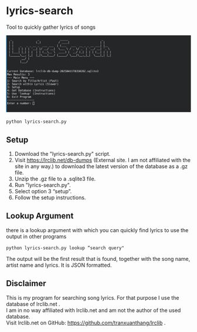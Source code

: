 # lyrics-search
Tool to quickly gather lyrics of songs

![Screenshot of the LyricsSearch main menu](images/Screenshot_1.png)

```
python lyrics-search.py
```

## Setup
1. Download the "lyrics-search.py" script.
2. Visit https://lrclib.net/db-dumps (External site. I am not affiliated with the site in any way.) to download the latest version of the database as a .gz file.
3. Unzip the .gz file to a .sqlite3 file.
4. Run "lyrics-search.py".
5. Select option 3 “setup”.
6. Follow the setup instructions.

## Lookup Argument
there is a lookup argument with which you can quickly find lyrics to use the output in other programs
```
python lyrics-search.py lookup “search query"
```
The output will be the first result that is found, together with the song name, artist name and lyrics. It is JSON formatted.

## Disclaimer
This is my program for searching song lyrics. For that purpose I use the database of lrclib.net .  
I am in no way affiliated with lrclib.net and am not the author of the used database.  
Visit lrclib.net on GitHub: https://github.com/tranxuanthang/lrclib .
